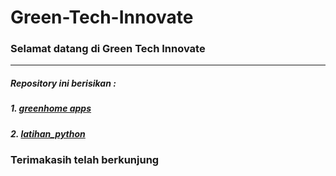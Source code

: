 # Green-Tech-Innovate
### Selamat datang di Green Tech Innovate
---
##### Repository ini berisikan :
##### 1. [greenhome apps](https://github.com/doni-wahyudi/Green-Tech-Innovate/tree/greenhome)
##### 2. [latihan_python](https://github.com/doni-wahyudi/Green-Tech-Innovate/tree/latihan_python)


### Terimakasih telah berkunjung
